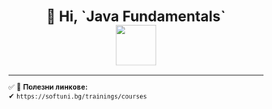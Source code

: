 <h1 align="center">
  👋 Hi, `Java Fundamentals`  
  <br>
  <img src="https://media.giphy.com/media/WUlplcMpOCEmTGBtBW/giphy.gif" width="80">
</h1>

---

✅ 🔗 **Полезни линкове:**  
  ✔ `https://softuni.bg/trainings/courses`
